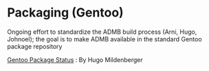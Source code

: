 #  Packaging (Gentoo)

Ongoing effort to standardize the ADMB build process (Arni, Hugo, Johnoel); the goal is to make ADMB available in the standard Gentoo package repository

[Gentoo Package Status][1]
:  By Hugo Mildenberger



[1]: https://bugs.gentoo.org/show_bug.cgi?id=390169
